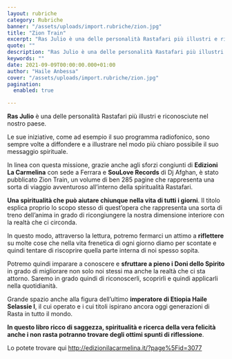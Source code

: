 ```yaml
---
layout: rubriche
category: Rubriche
banner: "/assets/uploads/import.rubriche/zion.jpg"
title: "Zion Train"
excerpt: "Ras Julio è una delle personalità Rastafari più illustri e riconosciute nel nostro paese. Le sue iniziative, come ad esempio il suo programma radiofonico, sono sempre volte a diffondere e a illustrare nel modo più chiaro possibile il suo messaggio spirituale. In linea con questa missione, grazie anche agli sforzi congiunti di Edizioni La Carmelina [&hellip"
quote: ""
description: "Ras Julio è una delle personalità Rastafari più illustri e riconosciute nel nostro paese. Le sue iniziative, come ad esempio il suo programma radiofonico, sono sempre volte a diffondere e a illustrare nel modo più chiaro possibile il suo messaggio spirituale. In linea con questa missione, grazie anche agli sforzi congiunti di Edizioni La Carmelina [&hellip"
keywords: ""
date: 2021-09-09T00:00:00.000+01:00
author: "Haile Anbessa"
cover: "/assets/uploads/import.rubriche/zion.jpg"
pagination:
  enabled: true

---
```


**Ras Julio** è una delle personalità Rastafari più illustri e riconosciute nel nostro paese.

Le sue iniziative, come ad esempio il suo programma radiofonico, sono sempre volte a diffondere e a illustrare nel modo più chiaro possibile il suo messaggio spirituale.

In linea con questa missione, grazie anche agli sforzi congiunti di **Edizioni La Carmelina** con sede a Ferrara e **SouLove Records** di Dj Afghan, è stato pubblicato Zion Train, un volume di ben 285 pagine che rappresenta una sorta di viaggio avventuroso all’interno della spiritualità Rastafari.

**Una spiritualità che può aiutare chiunque nella vita di tutti i giorni**. Il titolo esplica proprio lo scopo stesso di quest’opera che rappresenta una sorta di treno dell’anima in grado di ricongiungere la nostra dimensione interiore con la realtà che ci circonda.

In questo modo, attraverso la lettura, potremo fermarci un attimo a **riflettere** su molte cose che nella vita frenetica di ogni giorno diamo per scontate e quindi tentare di riscoprire quella parte interna di noi spesso sopita.

Potremo quindi imparare a conoscere e **sfruttare a pieno i Doni dello Spirito** in grado di migliorare non solo noi stessi ma anche la realtà che ci sta attorno. Saremo in grado quindi di riconoscerli, scoprirli e quindi applicarli nella quotidianità.

Grande spazio anche alla figura dell’ultimo **imperatore di Etiopia Haile Selassie I**, il cui operato e i cui titoli ispirano ancora oggi generazioni di Rasta in tutto il mondo.

**In questo libro ricco di saggezza, spiritualità e ricerca della vera felicità anche i non rasta potranno trovare degli ottimi spunti di riflessione**.

Lo potete trovare qui <http://edizionilacarmelina.it/?page%5Fid=3077>